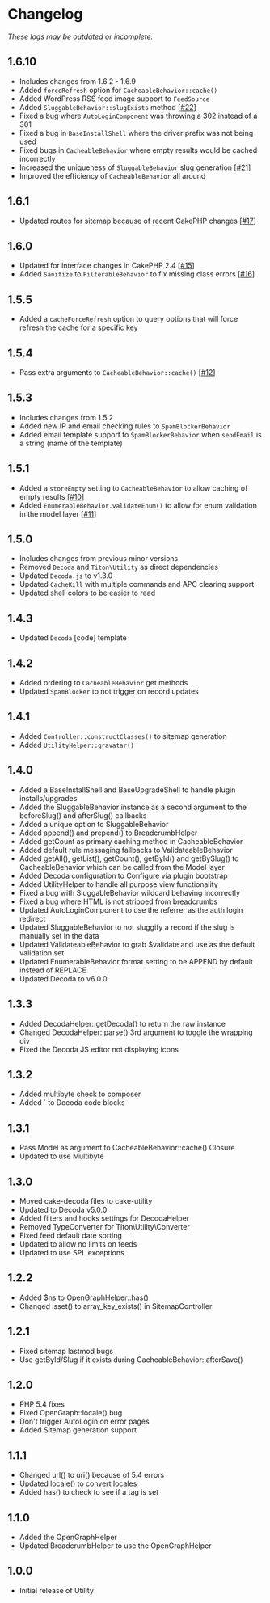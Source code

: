 # Changelog #

*These logs may be outdated or incomplete.*

## 1.6.10 ##

* Includes changes from 1.6.2 - 1.6.9
* Added `forceRefresh` option for `CacheableBehavior::cache()`
* Added WordPress RSS feed image support to `FeedSource`
* Added `SluggableBehavior::slugExists` method [[#22](https://github.com/milesj/utility/issues/22)]
* Fixed a bug where `AutoLoginComponent` was throwing a 302 instead of a 301
* Fixed a bug in `BaseInstallShell` where the driver prefix was not being used
* Fixed bugs in `CacheableBehavior` where empty results would be cached incorrectly
* Increased the uniqueness of `SluggableBehavior` slug generation [[#21](https://github.com/milesj/utility/issues/21)]
* Improved the efficiency of `CacheableBehavior` all around

## 1.6.1 ##

* Updated routes for sitemap because of recent CakePHP changes [[#17](https://github.com/milesj/utility/issues/17)]

## 1.6.0 ##

* Updated for interface changes in CakePHP 2.4 [[#15](https://github.com/milesj/utility/issues/15)]
* Added `Sanitize` to `FilterableBehavior` to fix missing class errors [[#16](https://github.com/milesj/utility/issues/16)]

## 1.5.5 ##

* Added a `cacheForceRefresh` option to query options that will force refresh the cache for a specific key

## 1.5.4 ##

* Pass extra arguments to `CacheableBehavior::cache()` [[#12](https://github.com/milesj/utility/issues/12)]

## 1.5.3 ##

* Includes changes from 1.5.2
* Added new IP and email checking rules to `SpamBlockerBehavior`
* Added email template support to `SpamBlockerBehavior` when `sendEmail` is a string (name of the template)

## 1.5.1 ##

* Added a `storeEmpty` setting to `CacheableBehavior` to allow caching of empty results [[#10](https://github.com/milesj/Utility/issues/10)]
* Added `EnumerableBehavior.validateEnum()` to allow for enum validation in the model layer [[#11](https://github.com/milesj/Utility/issues/11)]

## 1.5.0 ##

* Includes changes from previous minor versions
* Removed `Decoda` and `Titon\Utility` as direct dependencies
* Updated `Decoda.js` to v1.3.0
* Updated `CacheKill` with multiple commands and APC clearing support
* Updated shell colors to be easier to read

## 1.4.3 ##

* Updated `Decoda` [code] template

## 1.4.2 ##

* Added ordering to `CacheableBehavior` get methods
* Updated `SpamBlocker` to not trigger on record updates

## 1.4.1 ##

* Added `Controller::constructClasses()` to sitemap generation
* Added `UtilityHelper::gravatar()`

## 1.4.0 ##

* Added a BaseInstallShell and BaseUpgradeShell to handle plugin installs/upgrades
* Added the SluggableBehavior instance as a second argument to the beforeSlug() and afterSlug() callbacks
* Added a unique option to SluggableBehavior
* Added append() and prepend() to BreadcrumbHelper
* Added getCount as primary caching method in CacheableBehavior
* Added default rule messaging fallbacks to ValidateableBehavior
* Added getAll(), getList(), getCount(), getById() and getBySlug() to CacheableBehavior which can be called from the Model layer
* Added Decoda configuration to Configure via plugin bootstrap
* Added UtilityHelper to handle all purpose view functionality
* Fixed a bug with SluggableBehavior wildcard behaving incorrectly
* Fixed a bug where HTML is not stripped from breadcrumbs
* Updated AutoLoginComponent to use the referrer as the auth login redirect
* Updated SluggableBehavior to not sluggify a record if the slug is manually set in the data
* Updated ValidateableBehavior to grab $validate and use as the default validation set
* Updated EnumerableBehavior format setting to be APPEND by default instead of REPLACE
* Updated Decoda to v6.0.0

## 1.3.3 ##

* Added DecodaHelper::getDecoda() to return the raw instance
* Changed DecodaHelper::parse() 3rd argument to toggle the wrapping div
* Fixed the Decoda JS editor not displaying icons

## 1.3.2 ##

* Added multibyte check to composer
* Added ` to Decoda code blocks

## 1.3.1 ##

* Pass Model as argument to CacheableBehavior::cache() Closure
* Updated to use Multibyte

## 1.3.0 ##

* Moved cake-decoda files to cake-utility
* Updated to Decoda v5.0.0
* Added filters and hooks settings for DecodaHelper
* Removed TypeConverter for Titon\Utility\Converter
* Fixed feed default date sorting
* Updated to allow no limits on feeds
* Updated to use SPL exceptions

## 1.2.2 ##

* Added $ns to OpenGraphHelper::has()
* Changed isset() to array_key_exists() in SitemapController

## 1.2.1 ##

* Fixed sitemap lastmod bugs
* Use getById/Slug if it exists during CacheableBehavior::afterSave()

## 1.2.0 ##

* PHP 5.4 fixes
* Fixed OpenGraph::locale() bug
* Don't trigger AutoLogin on error pages
* Added Sitemap generation support

## 1.1.1 ##

* Changed url() to uri() because of 5.4 errors
* Updated locale() to convert locales
* Added has() to check to see if a tag is set

## 1.1.0 ##

* Added the OpenGraphHelper
* Updated BreadcrumbHelper to use the OpenGraphHelper

## 1.0.0 ##

* Initial release of Utility
